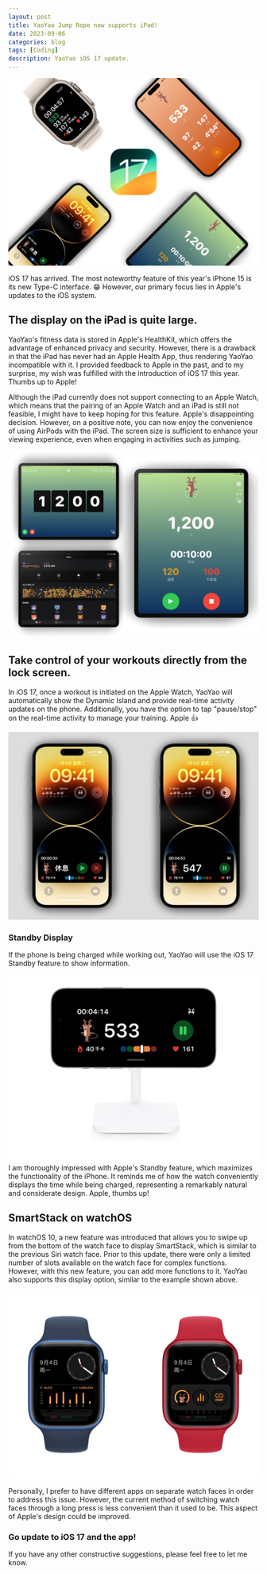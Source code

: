```yaml
---
layout: post
title: YaoYao Jump Rope now supports iPad!
date: 2023-09-06
categories: blog
tags: [Coding]
description: YaoYao iOS 17 update.
---
```

![Banner](/img/post/230906/ios17_1.jpg)

iOS 17 has arrived. The most noteworthy feature of this year's iPhone 15 is its new Type-C interface. 😁 However, our primary focus lies in Apple's updates to the iOS system.


## The display on the iPad is quite large.
YaoYao's fitness data is stored in Apple's HealthKit, which offers the advantage of enhanced privacy and security. However, there is a drawback in that the iPad has never had an Apple Health App, thus rendering YaoYao incompatible with it. I provided feedback to Apple in the past, and to my surprise, my wish was fulfilled with the introduction of iOS 17 this year. Thumbs up to Apple!


Although the iPad currently does not support connecting to an Apple Watch, which means that the pairing of an Apple Watch and an iPad is still not feasible, I might have to keep hoping for this feature. Apple's disappointing decision. However, on a positive note, you can now enjoy the convenience of using AirPods with the iPad. The screen size is sufficient to enhance your viewing experience, even when engaging in activities such as jumping.

![iPad](/img/post/230906/ios17_2.jpg)


## Take control of your workouts directly from the lock screen.
In iOS 17, once a workout is initiated on the Apple Watch, YaoYao will automatically show the Dynamic Island and provide real-time activity updates on the phone. Additionally, you have the option to tap "pause/stop" on the real-time activity to manage your training. Apple 👍

![LiveActivity](/img/post/230906/ios17_3.jpg)

### Standby Display
 If the phone is being charged while working out, YaoYao will use the iOS 17 Standby feature to show information.

![StandBy](/img/post/230906/ios17_4.jpg)
I am thoroughly impressed with Apple's Standby feature, which maximizes the functionality of the iPhone. It reminds me of how the watch conveniently displays the time while being charged, representing a remarkably natural and considerate design. Apple, thumbs up!

## SmartStack on watchOS
In watchOS 10, a new feature was introduced that allows you to swipe up from the bottom of the watch face to display SmartStack, which is similar to the previous Siri watch face. Prior to this update, there were only a limited number of slots available on the watch face for complex functions. However, with this new feature, you can add more functions to it. YaoYao also supports this display option, similar to the example shown above.


![watchOS10](/img/post/230906/watchos10_1.jpg)

Personally, I prefer to have different apps on separate watch faces in order to address this issue. However, the current method of switching watch faces through a long press is less convenient than it used to be. This aspect of Apple's design could be improved.


### Go update to iOS 17 and the app!

If you have any other constructive suggestions, please feel free to let me know.